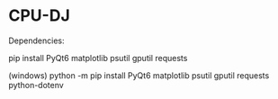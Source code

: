 # CPU-DJ

Dependencies:

pip install PyQt6 matplotlib psutil gputil requests 

(windows)
python -m pip install PyQt6 matplotlib psutil gputil requests python-dotenv
